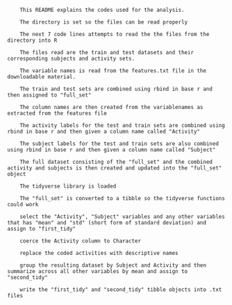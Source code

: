         This README explains the codes used for the analysis.

        The directory is set so the files can be read properly

        The next 7 code lines attempts to read the the files from the directory into R

        The files read are the train and test datasets and their corresponding subjects and activity sets.

        The variable names is read from the features.txt file in the downloadable material.

        The train and test sets are combined using rbind in base r and then assigned to "full_set"

        The column names are then created from the variablenames as extracted from the features file

        The activity labels for the test and train sets are combined using rbind in base r and then given a column name called "Activity"

        The subject labels for the test and train sets are also combined using rbind in base r and then given a column name called "Subject"

        The full dataset consisting of the "full_set" and the combined activity and subjects is then created and updated into the "full_set" object

        The tidyverse library is loaded

        The "full_set" is converted to a tibble so the tidyverse functions could work

        select the "Activity", "Subject" variables and any other variables that has "mean" and "std" (short form of standard deviation) and assign to "first_tidy"

        coerce the Activity column to Character

        replace the coded activities with descriptive names

        group the resulting dataset by Subject and Activity and then summarize across all other variables by mean and assign to "second_tidy"

        write the "first_tidy" and "second_tidy" tibble objects into .txt files